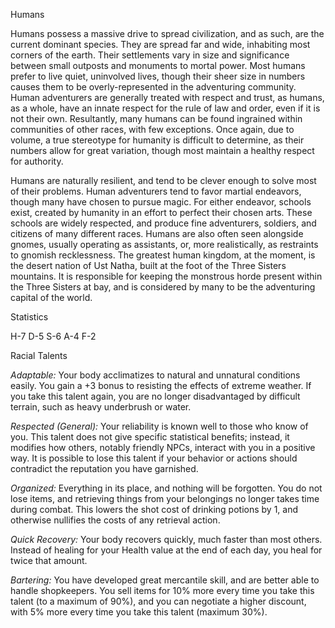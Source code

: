 Humans

Humans possess a massive drive to spread civilization, and as such, are
the current dominant species. They are spread far and wide, inhabiting
most corners of the earth. Their settlements vary in size and
significance between small outposts and monuments to mortal power. Most
humans prefer to live quiet, uninvolved lives, though their sheer size
in numbers causes them to be overly-represented in the adventuring
community. Human adventurers are generally treated with respect and
trust, as humans, as a whole, have an innate respect for the rule of law
and order, even if it is not their own. Resultantly, many humans can be
found ingrained within communities of other races, with few exceptions.
Once again, due to volume, a true stereotype for humanity is difficult
to determine, as their numbers allow for great variation, though most
maintain a healthy respect for authority.

Humans are naturally resilient, and tend to be clever enough to solve
most of their problems. Human adventurers tend to favor martial
endeavors, though many have chosen to pursue magic. For either endeavor,
schools exist, created by humanity in an effort to perfect their chosen
arts. These schools are widely respected, and produce fine adventurers,
soldiers, and citizens of many different races. Humans are also often
seen alongside gnomes, usually operating as assistants, or, more
realistically, as restraints to gnomish recklessness. The greatest human
kingdom, at the moment, is the desert nation of Ust Natha, built at the
foot of the Three Sisters mountains. It is responsible for keeping the
monstrous horde present within the Three Sisters at bay, and is
considered by many to be the adventuring capital of the world.

Statistics

H-7 D-5 S-6 A-4 F-2

Racial Talents

*Adaptable:* Your body acclimatizes to natural and unnatural conditions
easily. You gain a +3 bonus to resisting the effects of extreme weather.
If you take this talent again, you are no longer disadvantaged by
difficult terrain, such as heavy underbrush or water.

*Respected (General):* Your reliability is known well to those who know
of you. This talent does not give specific statistical benefits;
instead, it modifies how others, notably friendly NPCs, interact with
you in a positive way. It is possible to lose this talent if your
behavior or actions should contradict the reputation you have garnished.

*Organized:* Everything in its place, and nothing will be forgotten. You
do not lose items, and retrieving things from your belongings no longer
takes time during combat. This lowers the shot cost of drinking potions
by 1, and otherwise nullifies the costs of any retrieval action.

*Quick Recovery:* Your body recovers quickly, much faster than most
others. Instead of healing for your Health value at the end of each day,
you heal for twice that amount.

*Bartering:* You have developed great mercantile skill, and are better
able to handle shopkeepers. You sell items for 10% more every time you
take this talent (to a maximum of 90%), and you can negotiate a higher
discount, with 5% more every time you take this talent (maximum 30%).
